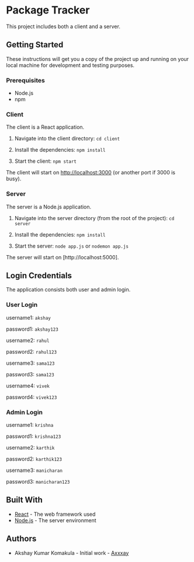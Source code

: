 # Package Tracker

This project includes both a client and a server.

## Getting Started

These instructions will get you a copy of the project up and running on your local machine for development and testing purposes.

### Prerequisites

- Node.js
- npm


### Client

The client is a React application.

1. Navigate into the client directory:  ```cd client```

2. Install the dependencies:  `npm install`

3. Start the client:  `npm start`

The client will start on [http://localhost:3000](http://localhost:3000) (or another port if 3000 is busy).

### Server

The server is a Node.js application.

1. Navigate into the server directory (from the root of the project):  `cd server`

2. Install the dependencies:  `npm install`

3. Start the server:  `node app.js` or `nodemon app.js`

The server will start on [http://localhost:5000].


## Login Credentials

The application consists both user and admin login.

### User Login

username1: `akshay`

password1: `akshay123`


username2: `rahul`

password2: `rahul123`


username3: `sama123`

password3: `sama123`


username4: `vivek`

password4: `vivek123`

### Admin Login

username1: `krishna`

password1: `krishna123`


username2: `karthik`

password2: `karthik123`


username3: `manicharan`

password3: `manicharan123`



## Built With

- [React](https://reactjs.org/) - The web framework used
- [Node.js](https://nodejs.org/) - The server environment

## Authors

- Akshay Kumar Komakula - Initial work - [Axxxay](https://github.com/axxxay)
